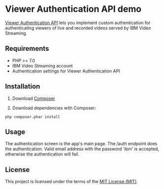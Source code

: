 # Viewer Authentication API demo

[Viewer Authentication API](https://developers.video.ibm.com/channel-api/viewer-authentication-api.html) 
lets you implement custom authentication for authenticating viewers of live and recorded videos served by IBM Video Streaming.

## Requirements

* PHP >= 7.0
* IBM Video Streaming account
* Authentication settings for Viewer Authentication API

## Installation

1. Download [Composer](https://getcomposer.org/download)
  

3. Download dependencies with Composer:

  ```shell
  php composer.phar install
  ```

## Usage
The authentication screen is the app's main page. The /auth endpoint does the authentication. 
Valid email address with the password 'ibm' is accepted, otherwise the authentication will
fail.

## License

This project is licensed under the terms of the [MIT License (MIT)](LICENSE).
